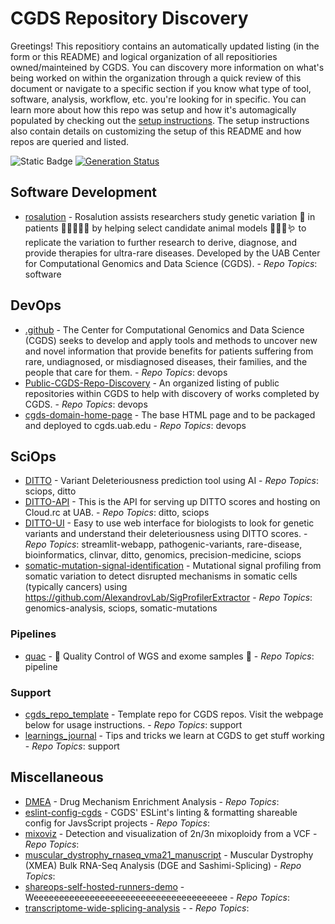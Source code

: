 
# CGDS Repository Discovery
Greetings! This repositiory contains an automatically updated listing (in the form or this README) and
logical organization of all repositiories owned/mainteined by CGDS. You can discovery more information
on what's being worked on within the organization through a quick review of this document or navigate
to a specific section if you know what type of tool, software, analysis, workflow, etc. you're looking
for in specific. You can learn more about how this repo was setup and how it's automagically populated
by checking out the [setup instructions](setup.md). The setup instructions also contain details on
customizing the setup of this README and how repos are queried and listed.

![Static Badge](https://img.shields.io/badge/Last_Updated-10%2F10%2F25-blue)
[![Generation Status](https://github.com/uab-cgds-worthey/CGDS-Repo-Discovery/actions/workflows/organize-readme.yml/badge.svg)](https://github.com/uab-cgds-worthey/CGDS-Repo-Discovery/actions/workflows/organize-readme.yml)

## Software Development
  - [rosalution](https://github.com/uab-cgds-worthey/rosalution) - Rosalution assists researchers study genetic variation 🧬 in patients 🧑🏾‍🤝‍🧑🏼 by helping select candidate animal models 🐀🐁🐠🪱 to replicate the variation to further research to derive, diagnose, and provide therapies for ultra-rare diseases. Developed by the UAB Center for Computational Genomics and Data Science (CGDS). -  _Repo Topics_: software

## DevOps
  - [.github](https://github.com/uab-cgds-worthey/.github) - The Center for Computational Genomics and Data Science (CGDS) seeks to develop and apply tools and methods to uncover new and novel information that provide benefits for patients suffering from rare, undiagnosed, or misdiagnosed diseases, their families, and the people that care for them. -  _Repo Topics_: devops
  - [Public-CGDS-Repo-Discovery](https://github.com/uab-cgds-worthey/Public-CGDS-Repo-Discovery) - An organized listing of public repositories within CGDS to help with discovery of works completed by CGDS. -  _Repo Topics_: devops
  - [cgds-domain-home-page](https://github.com/uab-cgds-worthey/cgds-domain-home-page) - The base HTML page and to be packaged and deployed to cgds.uab.edu -  _Repo Topics_: devops

## SciOps
  - [DITTO](https://github.com/uab-cgds-worthey/DITTO) - Variant Deleteriousness prediction tool using AI -  _Repo Topics_: sciops, ditto
  - [DITTO-API](https://github.com/uab-cgds-worthey/DITTO-API) - This is the API for serving up DITTO scores and hosting on Cloud.rc at UAB. -  _Repo Topics_: ditto, sciops
  - [DITTO-UI](https://github.com/uab-cgds-worthey/DITTO-UI) - Easy to use web interface for biologists to look for genetic variants and understand their deleteriousness using DITTO scores. -  _Repo Topics_: streamlit-webapp, pathogenic-variants, rare-disease, bioinformatics, clinvar, ditto, genomics, precision-medicine, sciops
  - [somatic-mutation-signal-identification](https://github.com/uab-cgds-worthey/somatic-mutation-signal-identification) - Mutational signal profiling from somatic variation to detect disrupted mechanisms in somatic cells (typically cancers) using https://github.com/AlexandrovLab/SigProfilerExtractor -  _Repo Topics_: genomics-analysis, sciops, somatic-mutations

### Pipelines
  - [quac](https://github.com/uab-cgds-worthey/quac) - 🦆 Quality Control of WGS and exome samples 🦆 -  _Repo Topics_: pipeline

### Support
  - [cgds_repo_template](https://github.com/uab-cgds-worthey/cgds_repo_template) - Template repo for CGDS repos.  Visit the webpage below for usage instructions. -  _Repo Topics_: support
  - [learnings_journal](https://github.com/uab-cgds-worthey/learnings_journal) - Tips and tricks we learn at CGDS to get stuff working -  _Repo Topics_: support

## Miscellaneous
  - [DMEA](https://github.com/uab-cgds-worthey/DMEA) - Drug Mechanism Enrichment Analysis -  _Repo Topics_: 
  - [eslint-config-cgds](https://github.com/uab-cgds-worthey/eslint-config-cgds) - CGDS' ESLint's linting & formatting shareable config for JavsScript projects -  _Repo Topics_: 
  - [mixoviz](https://github.com/uab-cgds-worthey/mixoviz) - Detection and visualization of 2n/3n mixoploidy from a VCF -  _Repo Topics_: 
  - [muscular_dystrophy_rnaseq_vma21_manuscript](https://github.com/uab-cgds-worthey/muscular_dystrophy_rnaseq_vma21_manuscript) - Muscular Dystrophy (XMEA) Bulk RNA-Seq Analysis (DGE and Sashimi-Splicing) -  _Repo Topics_: 
  - [shareops-self-hosted-runners-demo](https://github.com/uab-cgds-worthey/shareops-self-hosted-runners-demo) - Weeeeeeeeeeeeeeeeeeeeeeeeeeeeeeeeeeeeee -  _Repo Topics_: 
  - [transcriptome-wide-splicing-analysis](https://github.com/uab-cgds-worthey/transcriptome-wide-splicing-analysis) -  -  _Repo Topics_: 

